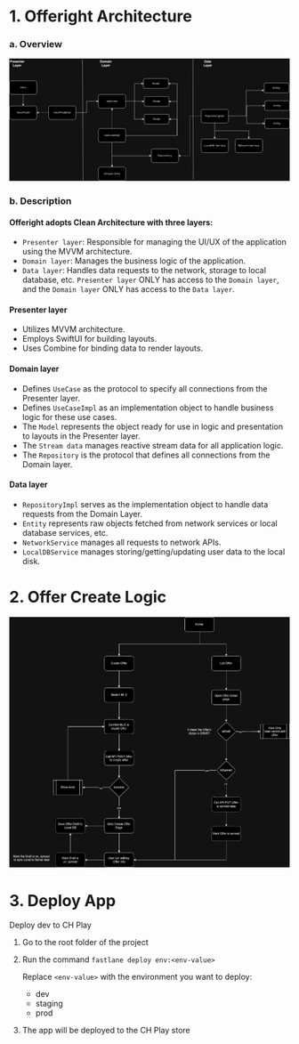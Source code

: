# 1. Offeright Architecture
### a. Overview
![Diagram](Document/Architecture.png)

### b. Description
#### Offeright adopts Clean Architecture with three layers:

- `Presenter layer`: Responsible for managing the UI/UX of the application using the MVVM architecture.
- `Domain layer`: Manages the business logic of the application.
- `Data layer`: Handles data requests to the network, storage to local database, etc.
`Presenter layer` ONLY has access to the `Domain layer`, and the `Domain layer` ONLY has access to the `Data layer`.

#### Presenter layer

- Utilizes MVVM architecture.
- Employs SwiftUI for building layouts.
- Uses Combine for binding data to render layouts.

#### Domain layer

- Defines `UseCase` as the protocol to specify all connections from the Presenter layer.
- Defines `UseCaseImpl` as an implementation object to handle business logic for these use cases.
- The `Model` represents the object ready for use in logic and presentation to layouts in the Presenter layer.
- The `Stream data` manages reactive stream data for all application logic.
- The `Repository` is the protocol that defines all connections from the Domain layer.

#### Data layer

- `RepositoryImpl` serves as the implementation object to handle data requests from the Domain Layer.
- `Entity` represents raw objects fetched from network services or local database services, etc.
- `NetworkService` manages all requests to network APIs.
- `LocalDBService` manages storing/getting/updating user data to the local disk.


# 2. Offer Create Logic

![Diagram](Document/Offer.png)

# 3. Deploy App
Deploy dev to CH Play
1. Go to the root folder of the project
2. Run the command
```fastlane deploy env:<env-value>```
   
    Replace `<env-value>` with the environment you want to deploy:
    - dev
    - staging
    - prod
3. The app will be deployed to the CH Play store